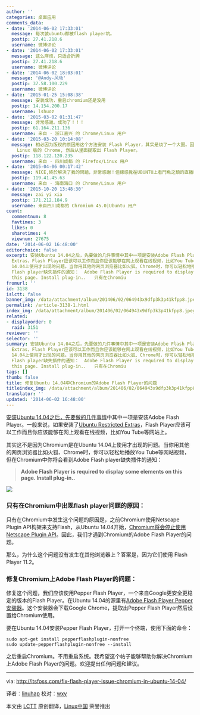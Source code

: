 ```yaml
---
author: ''
categories: 桌面应用
comments_data:
- date: '2014-06-02 17:33:01'
  message: 每次装ubuntu都被flash player坑。
  postip: 27.41.218.6
  username: 微博评论
- date: '2014-06-02 17:33:01'
  message: 这么麻烦，只适合折腾
  postip: 27.41.218.6
  username: 微博评论
- date: '2014-06-02 18:03:01'
  message: '@Andy-风动'
  postip: 37.58.100.229
  username: 微博评论
- date: '2015-01-25 15:08:38'
  message: 安装成功，重启chromium还是没用
  postip: 14.154.200.17
  username: lshuoz
- date: '2015-03-02 01:31:47'
  message: 非常感谢。成功了！！！
  postip: 61.164.211.136
  username: 来自 - 浙江嘉兴 的 Chrome/Linux 用户
- date: '2015-03-20 10:14:08'
  message: 相必因为版权的原因用这个方法安装 Flash Player，其实是绕了一个大圈。因为那个源的包实质只是一个脚本。它的功能是在 Google 网站下载
    Linux 版的 Chrome, 然后从里面提取出 Flash Player。
  postip: 118.122.120.235
  username: 来自 - 四川成都 的 Firefox/Linux 用户
- date: '2015-04-06 00:17:42'
  message: NICE,終於解決了我的問題，非常感謝！但總感覺在UBUNTU上看鬥魚之類的直播網站很卡！
  postip: 119.41.45.63
  username: 来自 - 海南海口 的 Chrome/Linux 用户
- date: '2015-10-20 13:48:30'
  message: zai yi xia
  postip: 171.212.184.9
  username: 来自四川成都的 Chromium 45.0|Ubuntu 用户
count:
  commentnum: 8
  favtimes: 3
  likes: 0
  sharetimes: 4
  viewnum: 27675
date: '2014-06-02 16:48:00'
editorchoice: false
excerpt: 安装Ubuntu 14.04之后，先要做的几件事情中其中一项是安装Adobe Flash Player。一般来说，如果安装了Ubuntu Restricted
  Extras，Flash Player应该可以工作而且你应该能够在网上观看在线视频，比如You Tube等网站上。 其实这不是因为Chromium是在Ubuntu
  14.04上使用才出现的问题。当你用其他的网页浏览器比如火狐、Chrome时，你可以轻松地播放You Tube等网站视频，但在Chromium中你将会看到Adobe
  Flash player缺失插件的通知：  Adobe Flash Player is required to display some elements on
  this page. Install plug-in..   只有在Chromiu
fromurl: ''
id: 3138
islctt: false
banner_img: /data/attachment/album/201406/02/064943x9dfp3k3p41kfpp8.jpeg
permalink: /article-3138-1.html
index_img: /data/attachment/album/201406/02/064943x9dfp3k3p41kfpp8.jpeg
related:
- displayorder: 0
  raid: 3151
reviewer: ''
selector: ''
summary: 安装Ubuntu 14.04之后，先要做的几件事情中其中一项是安装Adobe Flash Player。一般来说，如果安装了Ubuntu Restricted
  Extras，Flash Player应该可以工作而且你应该能够在网上观看在线视频，比如You Tube等网站上。 其实这不是因为Chromium是在Ubuntu
  14.04上使用才出现的问题。当你用其他的网页浏览器比如火狐、Chrome时，你可以轻松地播放You Tube等网站视频，但在Chromium中你将会看到Adobe
  Flash player缺失插件的通知：  Adobe Flash Player is required to display some elements on
  this page. Install plug-in..   只有在Chromiu
tags: []
thumb: false
title: 修复Ubuntu 14.04中Chromium的Adobe Flash Player的问题
titleindex_img: /data/attachment/album/201406/02/064943x9dfp3k3p41kfpp8.jpeg
translator: ''
updated: '2014-06-02 16:48:00'
---
```


[安装Ubuntu 14.04之后，先要做的几件事情](http://itsfoss.com/things-to-do-after-installing-ubuntu-14-04/)中其中一项是安装Adobe Flash Player。一般来说，如果安装了[Ubuntu Restricted Extras](https://help.ubuntu.com/community/RestrictedFormats)，Flash Player应该可以工作而且你应该能够在网上观看在线视频，比如You Tube等网站上。


其实这不是因为Chromium是在Ubuntu 14.04上使用才出现的问题。当你用其他的网页浏览器比如火狐、Chrome时，你可以轻松地播放You Tube等网站视频，但在Chromium中你将会看到Adobe Flash player缺失插件的通知：



> 
> **Adobe Flash Player is required to display some elements on this page. Install plug-in..**
> 
> 
> 


![](/data/attachment/album/201406/02/064943x9dfp3k3p41kfpp8.jpeg)


### 只有在Chromium中出现flash player问题的原因：


只有在Chromium中发生这个问题的原因是，之前Chromium使用Netscape Plugin API构架来支持Flash，从Ubuntu 14.04开始，[Chromium将会停止使用Netscape Plugin API](http://blog.chromium.org/2013/09/saying-goodbye-to-our-old-friend-npapi.html)。因此，我们才遇到Chromium的Adobe Flash Player的问题。


那么，为什么这个问题没有发生在其他浏览器上？答案是，因为它们使用 Flash Player 11.2。


### 修复Chromium上Adobe Flash Player的问题：


修复这个问题，我们应该使用Pepper Flash Player，一个来自Google更安全更稳定的版本的Flash Player。在Ubuntu 14.04的源里有[Adobe Flash Player Pepper 安装器](https://wiki.debian.org/PepperFlashPlayer)。这个安装器会下载Google Chrome，提取出Pepper Flash Player然后设置给Chromium使用。


要在Ubuntu 14.04安装Pepper Flash Player，打开一个终端，使用下面的命令：



```
sudo apt-get install pepperflashplugin-nonfree
sudo update-pepperflashplugin-nonfree --install

```

之后重启Chromium。不用重启系统。我希望这个帖子能够帮助你解决Chromium上Adobe Flash Player的问题。欢迎提出任何问题和建议。




---


via: <http://itsfoss.com/fix-flash-player-issue-chromium-in-ubuntu-14-04/>


译者：[linuhap](https://github.com/linuhap) 校对：[wxy](https://github.com/wxy)


本文由 [LCTT](https://github.com/LCTT/TranslateProject) 原创翻译，[Linux中国](http://linux.cn/) 荣誉推出
